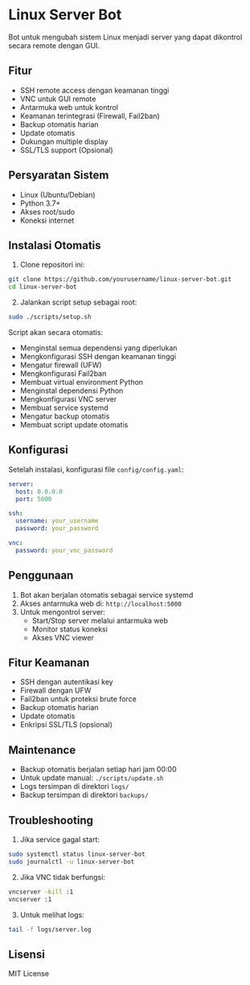 # Linux Server Bot

Bot untuk mengubah sistem Linux menjadi server yang dapat dikontrol secara remote dengan GUI.

## Fitur

- SSH remote access dengan keamanan tinggi
- VNC untuk GUI remote
- Antarmuka web untuk kontrol
- Keamanan terintegrasi (Firewall, Fail2ban)
- Backup otomatis harian
- Update otomatis
- Dukungan multiple display
- SSL/TLS support (Opsional)

## Persyaratan Sistem

- Linux (Ubuntu/Debian)
- Python 3.7+
- Akses root/sudo
- Koneksi internet

## Instalasi Otomatis

1. Clone repositori ini:
```bash
git clone https://github.com/yourusername/linux-server-bot.git
cd linux-server-bot
```

2. Jalankan script setup sebagai root:
```bash
sudo ./scripts/setup.sh
```

Script akan secara otomatis:
- Menginstal semua dependensi yang diperlukan
- Mengkonfigurasi SSH dengan keamanan tinggi
- Mengatur firewall (UFW)
- Mengkonfigurasi Fail2ban
- Membuat virtual environment Python
- Menginstal dependensi Python
- Mengkonfigurasi VNC server
- Membuat service systemd
- Mengatur backup otomatis
- Membuat script update otomatis

## Konfigurasi

Setelah instalasi, konfigurasi file `config/config.yaml`:
```yaml
server:
  host: 0.0.0.0
  port: 5000

ssh:
  username: your_username
  password: your_password

vnc:
  password: your_vnc_password
```

## Penggunaan

1. Bot akan berjalan otomatis sebagai service systemd
2. Akses antarmuka web di: `http://localhost:5000`
3. Untuk mengontrol server:
   - Start/Stop server melalui antarmuka web
   - Monitor status koneksi
   - Akses VNC viewer

## Fitur Keamanan

- SSH dengan autentikasi key
- Firewall dengan UFW
- Fail2ban untuk proteksi brute force
- Backup otomatis harian
- Update otomatis
- Enkripsi SSL/TLS (opsional)

## Maintenance

- Backup otomatis berjalan setiap hari jam 00:00
- Untuk update manual: `./scripts/update.sh`
- Logs tersimpan di direktori `logs/`
- Backup tersimpan di direktori `backups/`

## Troubleshooting

1. Jika service gagal start:
```bash
sudo systemctl status linux-server-bot
sudo journalctl -u linux-server-bot
```

2. Jika VNC tidak berfungsi:
```bash
vncserver -kill :1
vncserver :1
```

3. Untuk melihat logs:
```bash
tail -f logs/server.log
```

## Lisensi

MIT License 